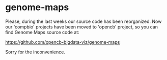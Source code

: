 genome-maps
===========

Please, during the last weeks our source code has been reorganized. Now our 'compbio' projects have been moved to 'opencb' project, so you can find Genome Maps source code at:

https://github.com/opencb-bigdata-viz/genome-maps


Sorry for the inconvenience.

